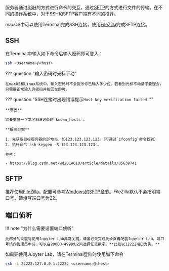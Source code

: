 服务器通过[SSH](https://en.wikipedia.org/wiki/Secure_Shell)的方式进行命令的交互，通过[SFTP](https://en.wikipedia.org/wiki/SSH_File_Transfer_Protocol)的方式进行文件的传输。在不同的操作系统中，对于SSH和SFTP客户端有不同的推荐。

macOS中可以使用Terminal完成SSH连接，使用[FileZilla](https://filezilla-project.org/download.php?platform=osx)完成SFTP连接。

## SSH

在Terminal中输入如下命令后输入密码即可登入：

```bash
ssh <username>@<host>
```

??? question "输入密码时光标不动"

	在macOS和Linux系统中，输入密码时不会提示你已输入多少位。若看到光标不动请不要理会，只需要正常输入完密码并按回车即可。

??? question "SSH连接时出现错误提示`Host key verification failed.`""

    **原因**
    
    需要重置一下本地SSH记录的`known_hosts`。
    
    **解决方案**
    
    1. 先获取目标服务器的IP地址，如123.123.123.123。（可通过`ifconfig`命令找到）
    2. 执行命令`ssh-keygen -R 123.123.123.123`。
    
    参考：
    
    - https://blog.csdn.net/wd2014610/article/details/85639741

## SFTP

推荐使用[FileZilla](https://filezilla-project.org/download.php?platform=osx)。配置可参考[Windows的SFTP章节](/01-connect/win/#sftp)。FileZilla默认不会指明端口号，请填写端口号为22。

## 端口侦听

!!! note "为什么需要设置端口侦听"

	此部分的设置对使用Jupyter Lab非常关键，请务必先完成此步骤再配置Jupyter Lab。端口号请向管理员申请，可以在20000-49999之间选择任意数字。**此处以22222端口为例。**

如需要使用Jupyter Lab，请在Terminal登陆时使用如下命令

```bash
ssh -L 22222:127.0.0.1:22222 <username>@<host>
```